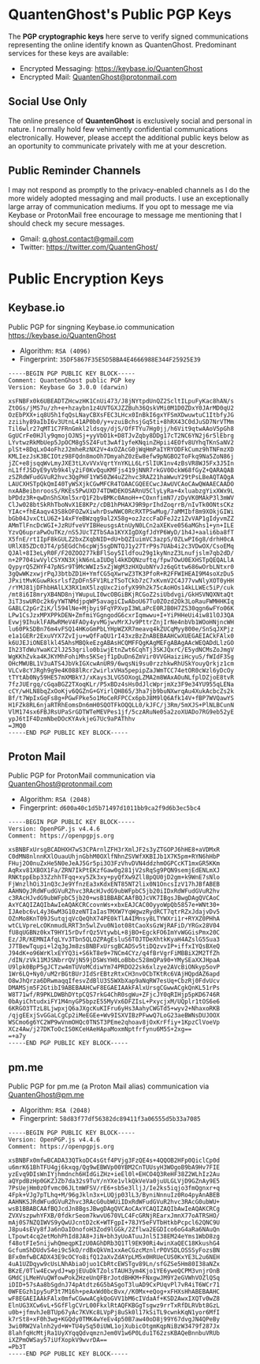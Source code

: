 # QuantenGhost's Public PGP Keys

The **PGP cryptographic keys** here serve to verify signed communications representing the online identify known as  QuantenGhost. Predominant services for these keys are available:

- Encrypted Messaging:   https://keybase.io/QuantenGhost
- Encrypted Mail:        QuantenGhost@protonmail.com

## Social Use Only
The online presence of **QuantenGhost** is exclusively social and personal in nature. I normally hold few vehimently confidential communications electronically. However, please accept the additional public keys below as an oportunity to communicate privately with me at your descretion.

## Public Reminder Channels
I may not respond as promptly to the privacy-enabled channels as I do the more widely adopted messaging and mail products. I use an exceptionally large array of communication mediums. If you opt to message me via Keybase or ProtonMail free encourage to message me mentioning that I should check my secure messages.

- Gmail:    q.ghost.contact@gmail.com
- Twitter:  https://twitter.com/QuantenGhost/



# Public Encryption Keys 

## Keybase.io
Public PGP for singning Keybase.io communication https://keybase.io/QuantenGhost
 - Algorithm:    `RSA (4096)`
 - Fingerprint:  `35DF5867F35E5D5BBA4E4666988E344F25925E39`

```
-----BEGIN PGP PUBLIC KEY BLOCK-----
Comment: QuantenGhost public PGP key
Version: Keybase Go 3.0.0 (darwin)

xsFNBFx0k6UBEADTZHcwzHK1CnUi473/J8jNYtpdUnQZ2ScltILpuFyKac8hAN/s
ZtOGs/jMS7u/zh+e+hzaybn1z4UVTGXJZZBuh36QskVMi0M1D0ZDxY0JArMD0qU2
OzEbPXX+iq8U5h1fqQsLNayCBXsFEC3LHcx0InBkI6gxYFSmXDwuwtuC1ItbfyJG
zziihy89aIbI6v3UtnL41AP0b0/y+vzuiBchsjGq5ti+8hRX43C0dJuSD7NrVTMm
Til6wlr27qMT1C7FRnGmkl2ldsqy/djS/OfFTYu7Hg0jj/h6Vit9qtwAAoV5pGh8
GgUCrFe0HJly9qmojOJNSj+yyVbO1k+D8TJvZqby8DDg17cT2NC6YN2j6r5lEbrg
LYvtwzRkMbUep5JpOCM8g5SZ4Fut3wAf1yfeKNqinZHpii4EOfv8UYhqTKnSaNV2
plSt+8DqLxO4oFhzJ2mheRzNX2V+4xOZAcG0jWqHmPaIYRYODFkCumz9hTNFmzXD
KMLIezJsK3BCIOtz98FQdn8moOh7DmyahZ0zEw8efw9pNGBO2ToFkq9Na5ZoN86j
jZC+e8jsqqWvLmyJXE3tLXvVVxVqrtYnYKLL6LrSlIUK1nv4zBsVR8WJ5Fx3J5In
nL1ffJSDyE9yVb9k4ly2iF0KvQquKMFjs419jNNR7rkGV0OckW68fGyZ+QARAQAB
zSZRdWFudGVuR2hvc3QgPHF1YW50ZW4uZ2hvc3RAZ21haWwuY29tPsLBeAQTAQgA
LAUCXHSTpQkQmI40TyWSXjkCGwMFCR4TOAACGQEECwcJAwUVCAoCAwQWAAECAADO
nxAABeibnroosS/RKEs5PwUXD74TDWDEKOSARnU5ClyLyRa+4xluabzgYixXWx9L
bPDdz3R+qwDnShSXml5xrQ1F2bvBMKc0AmoH++COxnfimN7/zDyVK0MAkP3l3mWV
ClJw028btSkRhTboNvX1E8KPz/cDB1hPHAXJ9R9prIhdZoqrrB/nIvTk0ONtsCKz
YIAc+fhEAaqv43S8kOFOZwXiwhrDswNWC0RcRXTPSwMug/7aMMIbf8m9XOkjGIWi
bGb04JvxCtLU6Z+14xFYeBWzqg9al2X58g+ozJzccFaDFeJ2z1ZvVAP1gIdyvmZZ
AMmTlFncDcWGI+JzRUfveVYIBHeusgsAtnUyN0LCn2aXEKve056aMGhs1+yn+ILE
YzvQ6upraPwOuTKz/nS5JUcTZTbSAa1KYXIgDXgfJdYP6WyD/1h4J+aali6ba8fT
X5fnE/rtIIpF8kGULZ2bxZXqbNID+dU+bQZIuimVC3azpS/0ZLwPI6g8/drhH0cA
URlX85ZDc0JT4/p5EGdCh6cpWj5sgDNTQJ1y27TrP9s7UAb4i2c3VDwOX/CsoEMq
QJAl+8I3eLyR0F/F20ZOO277kBFlSoy5Ildfou29g1kyNnzZ3Lnufjslm7qb2dD/
n+2P704iwVylCSYXN3XjkN6nLaIUDgl4kKDQNzuftq/fpw7OwU0EXHSTpQEQALlA
QypyrQ5ZHYF47pNSr9T9McWWIz5xZjWgM3zHXQubNYvJz6qGttw686wOrbLNtxr0
3gQwWKzxwjrPqJ3btbZD1H+YmfCG5qXwrwZ3TK3PfoR+R2FFWIHEAI9M4soXzDu5
JPxitMvKGuwRksrlsfZpDFn5FV1RLzTSoTCkb7zC7xKvmV2C4J77vwNlyXOT0yHH
/rYMJ81jDFhbHAlLX3RX1mX5lzqUxc2iofyX99h2k75cAoHOs14kLLWEc5iP/cuk
/mt8i6I8mryXB4ND8njYWupuLI0wcOBGiBKjRCGoZ2siUbdvgi/GkHSVNQXNtaQt
3iT3swUROc2k6yYWTNMdjpqWP5avagiCIwAboU67Tu0ZOzd2Ok3LoRauFWMHHKIq
GABLC2pGrZiK/l594lNe+Mjbyi9FqYPXvpI3WLaPcE0RJB0H7ZS30qgn6wFYo06K
LPw1CsJzxMPXPPkDEN+ZmfmiYGgngodG6cxrIqmwwu+I+YiPHHeUi4iw81lOJ3QA
Evwj9IhuklFARwRMeV4FAOy4yvMGjwvMrXJv9PttrZnjIrNe4nbVb1WOoHNjncWH
lu60PkSDBn76m4vFSQ14HKoGmPbLYHpWZXR7meavq4kZUCqMyy800e/SnSqJXPjz
e1a1GERr2ExuVYX7ZvIju+wQfFaQU1rI43xzBzZnABEBAAHCwXUEGAEIACkFAlx0
k6UJEJiONE8lkl45AhsMBQkeEzgABAsHCQMFFQgKAgMEFgABAgAAcWEQADdLlzGO
Ih23TdWuYwaKC2lJ253qrilo0biwjEtnZwt6CqhTj3SKJQxrC/E5ydNCMsZoJmgV
WgKKhZvka4KJKYMhFohiMhs5KSejf1pDuDn6ZmVir0VVGHaiziHcyuS/fWIdF3Sg
OHcMWUBL1V3uATS4JbVkIGXcwAnUR9/6wqsNi9su0rzzhkwRhUSkYouyQrkjz1cm
VLCv8cYJRgh9g9e4K088lRcr2wirlxVHa5pepipZaJWmTCC74etOR0cWzl6yDcOy
tTYtAb0Ny59HE57mXMBkYJ/xKays3LVG5OXogLZMA2m8WAxAOuNLfplDZjoE8tvR
7fzJUErgq/cGqaBGZ2TXoqKLr/P5xBDz4sHs0dJlcWprjmXz3F9e34YU955qLENa
cCY/wHLN8bqZxOoKjv6QGZnG+GYirlQH865/3ha7jb9buNXwrqAu4XukAcbcZs2k
Bf/t7WpIxGqFs8g+PGwFPke5o1MoCeRFPCCx6pbJ8M9lQ6Afk14V+fBP7WVQawYS
H1FZk8RL6njaRTRhEomsDn6mH0SQOTFkOQQLL0/kJFC/j3Rm/5mXJS+PlNLBCunN
VlM174sx6FBJRsUPaSrGDTWTeMEVPes1jf/5czARuNe0Sa2zoXUADo7RG9eb52yE
ypJ6tIF4DzmNbeDOcKYAvkjeG7Uc9aPAThhv
=JMQ0
-----END PGP PUBLIC KEY BLOCK-----
```

## Proton Mail
Public PGP for ProtonMail communication via QuantenGhost@protonmail.com
 - Algorithm:    `RSA (2048)`
 - Fingerprint:  `d600a40c1d5b71497d1011bb9ca2f9d6b3ec5bc4`

```
-----BEGIN PGP PUBLIC KEY BLOCK-----
Version: OpenPGP.js v4.4.6
Comment: https://openpgpjs.org

xsBNBFxUrsgBCADHXH7wS3CPArnlZFH3rXmlJF2s3yZTGOPJ6hHE8+aVDMxR
C0dMN8nlnnKXlOuauUhjnGbhM0OXlfNhnZSVWfXKBIJb1X7K5pm+RYN6hHbP
FHuj2O0nuZxHe5N0eJeAJ5Gr5pi3O3FzVhvDVN4ddzhmOGPCcKT1mxGR5KKm
AqRxv81XBOX1Fa/ZRN7IkPtEKzfGaw0g281jV2sRqSg9PQN9semjEdENLmXJ
RNKtppEbp33ZzhhTFqq+xy5Zk3xy+pyQfXw9ZllBpQU0jD2gm+k9WnE7sNlo
FjWnzlhOi31nQ3cJe9YfnzEa3xKdxENT85NT2lix0N1OncsIzV17hJBfABEB
AAHNOyJRdWFudGVuR2hvc3RAcHJvdG9ubWFpbC5jb20iIDxRdWFudGVuR2hv
c3RAcHJvdG9ubWFpbC5jb20+wsB1BBABCAAfBQJcVK7IBgsJBwgDAgQVCAoC
AxYCAQIZAQIbAwIeAQAKCRCcovnWs+xbxEAJCAC0OyyoWpQb5857e+WNt30+
IJAebc6vL4y36wM3G10zeNTIaIasTMXW7YqWgwzRydRCT7qtrRZxJdajvDv5
OZnMo8KnT09JSutqjqVcQeQhX74PE0kTlA4IMnsy8LTYWXri1r+RYXZ0PHhA
wtCLVpreLcOKnmudLRRT3n5wlZvu0N1ot08tCaoXsGzWjRAFiD/YRGx28V04
fU8qUGBNz0kxT9HY15rDvfrQz5VtywbL+8jBO+EgckFO6ImYvWGGisPmx20C
Ez/JR/KEMNIAfqLYv3Tbn5QLOZPAgEsluS6T0JTDeXhtkKyaH4AZslG5Sua3
J7TBewTqupi+l2q3gJm8zsBNBFxUrsgBCADSv5tiDQzvvIP+iffxIYQsBXeQ
J94dK+o96WrKlxEYYQ3i+S6kT8e9+7NCm4CYz/q4fBrVgrFiMBBiX2M2TfZh
/dIN/zVk11MJSNbrrQVjN59jDSWsYH0LoBbbc528mQPa90+YMySEaXXJHpaA
U9lpk0BpP5gJCTzw4mTUVoMCdiwYm74PRDO22sk6xlzye2AVcBiONkyp5ovP
1Wr6LQ+Ny0/uM2rBGtBUrJIdSrEBtzRtxCH3nvOCbTKtRc6VAjHQpdAZ6apd
O8wJhQrza6DRwmaqqIfesvZdBlU3S5WXbXap9aNqRW7esUq+CbzRj0FdvUcv
DMAMSjm5F2GtibI9ABEBAAHCwF8EGAEIAAkFAlxUrsgCGwwACgkQnKL51rPs
W8T71wf/R9PKLDWBhDYtpCQS7rkG4ChR0sgWu+ZFjcJY0qRIHjp5pKD6746R
0bAyiChtudxiFY1M4nyGP5bpzE55MyVx6DFZIsL+PxycjxM/UQplr1tOS6e6
6KRGO3TTzL8LjwpxjQ6aJXgcKuKIFru6yHs3AahyCWGTd5+wyv2+NhaxoRKB
/qjgEExjSvGGaLCgCp2iMeEGEe+Wv9ISXVIBzPFwwQ7LoG23aeBWNsDUJOOX
WSCmo6g6YC2WP9wVnmOHQc0TNST3PEme2qhoav8jOxKrFfiy+1KpzClVoeVp
XCz4Aw/j27DKToOcIS0KCeHAeHApaMoxmNptfrfynu6M5S+2xg==
=+a7y
-----END PGP PUBLIC KEY BLOCK-----
```
</details>

## pm.me
Public PGP for pm.me (a Proton Mail alias) communication via QuantenGhost@pm.me
 - Algorithm:    `RSA (2048)`
 - Fingerprint:  `58d83f77df56382dc89411f3a06555d5b33a7085`

```
-----BEGIN PGP PUBLIC KEY BLOCK-----
Version: OpenPGP.js v4.4.6
Comment: https://openpgpjs.org

xsBNBFx0mfwBCADA33QTkoDC4sGtf4PVjg3FzQE4s+4QQOB2HFp0QiclCp0d
u6mrK61BhTFU4gj6kxqg/Qg9wEBWVp00YBM2CnTUUsyH3WOgoB9bA9Hv7FIE
yzEvq9DIsWnIYjhmdnch6HIdGiZHz+ieEl0l+EHCO4Q3ReHF38Z2WLhIz2Au
aQYpdBzHp0GKZJZb7da32s9TuY/nYXe1vlkQkVeVa0juULGLVjD9GZnAy9E5
7PsUejHm0zOfvmc06JLtmWFSV/rE6+sb5e3lljJ/Ie2ks5iqjo3fmQgnxr+q
4Fpk+VJg7pTLhq+M/96gJkln3x+LUQjp03lL3/ByniNnnuIz0Ro4pyAnABEB
AAHNKSJRdWFudGVuR2hvc3RAcG0ubWUiIDxRdWFudGVuR2hvc3RAcG0ubWU+
wsB1BBABCAAfBQJcdJn8BgsJBwgDAgQVCAoCAxYCAQIZAQIbAwIeAQAKCRCg
ZVXVszpwhYFXB/0fdkrSeom7kwvU670VLC4FcGRNjREarxJmnX77oATRSHO/
mAj0S7NZQIWVS9yQwUJcntD2cK+WTFgpI+78JY5eFVTbHtkbPcpcl62QNC9U
J8pu4sEVy8fJa6nOaIOnofoH3Zod9lGGk/2Zflwa2EGDIco6oG4aRa6NAuQn
LTpowt4cq2etMohPhId8JA8+JiN+bh3yUoATuuJnl5I38EM24eYms1WbD8zg
f48otFIe5nijwhQmeqpKIzU0AGhDRb3Q1Tl9EK90Ri4winXaQEC18KkushG4
GcfumShDUdvS4ei9c5kO/rdBxQkVm1xxAeCGzcMznlrPOVSDLOSSSyFozsBN
BFx0mfwBCADX43E9cOCYo8ifQ12aXvZdAYpLM5x0HRUeCUS0KxYE3L2u6NEH
4uA1UZDqyw9cUsLNhAbiaOjuo1CbRtcEWSTgv89Ln/sfGZSe5Hm80I38aNZx
BKzE/0Tlw4EcwydJ+wpjEUuDkTZolsTAUH3ym4Kjo1YE6yweQCPM3vnjrOnB
GMdCjLMeHVuQWfowPokZHzeUnQFBrJotdBHKM+FNxgwJM9Y2eGVWhVOZlQSq
iDID+57sAa8bSgdnJ74pAtdtz6G5bASgoT3luAD9CxPUqvPl7vR4iT6WCr71
0WFEGzh1py5uP3t7M16h+peAxWd0bcBvx//K0Mx+eQog+xFHXsHhABEBAAHC
wF8EGAEIAAkFAlx0mfwCGwwACgkQoGVV1bM6cIVdaAf+KSD2AwxIXQTv0wZ8
ElnUG3XCw6vL+5GfFlgCVrL00FkxlRtAQFKBGgTsgwz9rrTxRfDLRVbt8GzL
u0b+jfmvhJeBTUp67yAc7KVKc8LVpPj8uSk0l17kSiTL9cwnkKqN1yor6MfI
k7rSt8+xF0h3wg+KGQdy0TMK4wYeEv4p50B7aw40oD8j99Y67dvgJN4QPeBy
3wi0RW2Valnh2yd+W+TU4ySq50iUWL1ojXubicOtgmKqpNiBzW3479f287Jx
8lahfqHcMtjRa1UyXYqqQdvqmznJem0V1w6P0Ldu1T62zsKBAQeBnnbuVRUb
iXZPmOWSay57iUfXopkV9wvrDA==
=Pb3T
-----END PGP PUBLIC KEY BLOCK-----
```


